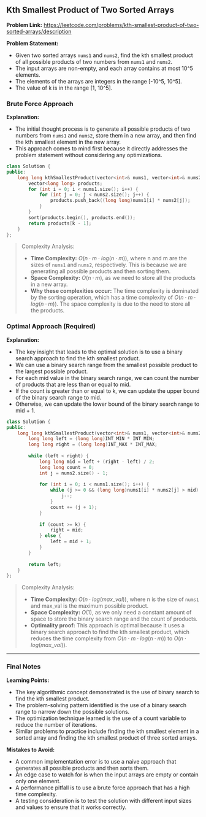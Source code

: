 ## Kth Smallest Product of Two Sorted Arrays

**Problem Link:** https://leetcode.com/problems/kth-smallest-product-of-two-sorted-arrays/description

**Problem Statement:**
- Given two sorted arrays `nums1` and `nums2`, find the kth smallest product of all possible products of two numbers from `nums1` and `nums2`.
- The input arrays are non-empty, and each array contains at most 10^5 elements.
- The elements of the arrays are integers in the range [-10^5, 10^5].
- The value of k is in the range [1, 10^5].

### Brute Force Approach

**Explanation:**
- The initial thought process is to generate all possible products of two numbers from `nums1` and `nums2`, store them in a new array, and then find the kth smallest element in the new array.
- This approach comes to mind first because it directly addresses the problem statement without considering any optimizations.

```cpp
class Solution {
public:
    long long kthSmallestProduct(vector<int>& nums1, vector<int>& nums2, long long k) {
        vector<long long> products;
        for (int i = 0; i < nums1.size(); i++) {
            for (int j = 0; j < nums2.size(); j++) {
                products.push_back((long long)nums1[i] * nums2[j]);
            }
        }
        sort(products.begin(), products.end());
        return products[k - 1];
    }
};
```

> Complexity Analysis:
> - **Time Complexity:** $O(n \cdot m \cdot log(n \cdot m))$, where n and m are the sizes of `nums1` and `nums2`, respectively. This is because we are generating all possible products and then sorting them.
> - **Space Complexity:** $O(n \cdot m)$, as we need to store all the products in a new array.
> - **Why these complexities occur:** The time complexity is dominated by the sorting operation, which has a time complexity of $O(n \cdot m \cdot log(n \cdot m))$. The space complexity is due to the need to store all the products.

### Optimal Approach (Required)

**Explanation:**
- The key insight that leads to the optimal solution is to use a binary search approach to find the kth smallest product.
- We can use a binary search range from the smallest possible product to the largest possible product.
- For each mid value in the binary search range, we can count the number of products that are less than or equal to mid.
- If the count is greater than or equal to k, we can update the upper bound of the binary search range to mid.
- Otherwise, we can update the lower bound of the binary search range to mid + 1.

```cpp
class Solution {
public:
    long long kthSmallestProduct(vector<int>& nums1, vector<int>& nums2, long long k) {
        long long left = (long long)INT_MIN * INT_MIN;
        long long right = (long long)INT_MAX * INT_MAX;
        
        while (left < right) {
            long long mid = left + (right - left) / 2;
            long long count = 0;
            int j = nums2.size() - 1;
            
            for (int i = 0; i < nums1.size(); i++) {
                while (j >= 0 && (long long)nums1[i] * nums2[j] > mid) {
                    j--;
                }
                count += (j + 1);
            }
            
            if (count >= k) {
                right = mid;
            } else {
                left = mid + 1;
            }
        }
        
        return left;
    }
};
```

> Complexity Analysis:
> - **Time Complexity:** $O(n \cdot log(max\_val))$, where n is the size of `nums1` and max\_val is the maximum possible product.
> - **Space Complexity:** $O(1)$, as we only need a constant amount of space to store the binary search range and the count of products.
> - **Optimality proof:** This approach is optimal because it uses a binary search approach to find the kth smallest product, which reduces the time complexity from $O(n \cdot m \cdot log(n \cdot m))$ to $O(n \cdot log(max\_val))$.

---

### Final Notes

**Learning Points:**
- The key algorithmic concept demonstrated is the use of binary search to find the kth smallest product.
- The problem-solving pattern identified is the use of a binary search range to narrow down the possible solutions.
- The optimization technique learned is the use of a count variable to reduce the number of iterations.
- Similar problems to practice include finding the kth smallest element in a sorted array and finding the kth smallest product of three sorted arrays.

**Mistakes to Avoid:**
- A common implementation error is to use a naive approach that generates all possible products and then sorts them.
- An edge case to watch for is when the input arrays are empty or contain only one element.
- A performance pitfall is to use a brute force approach that has a high time complexity.
- A testing consideration is to test the solution with different input sizes and values to ensure that it works correctly.